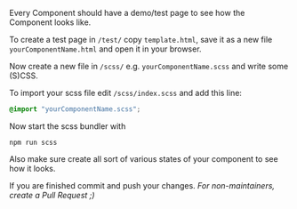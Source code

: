Every Component should have a demo/test page to see how the Component looks like.

To create a test page in ``/test/`` copy ``template.html``, save it as a new file ``yourComponentName.html`` and open it in your browser. 

Now create a new file in ``/scss/`` e.g. ``yourComponentName.scss`` and write some (S)CSS.

To import your scss file edit ``/scss/index.scss`` and add this line:
```css
@import "yourComponentName.scss";
```

Now start the scss bundler with
```
npm run scss
```

Also make sure create all sort of various states of your component to see how it looks.

If you are finished commit and push your changes. _For non-maintainers, create a Pull Request ;)_
